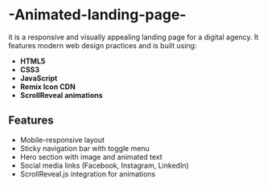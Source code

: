 # -Animated-landing-page-

it is a responsive and visually appealing landing page for a digital agency. It features modern web design practices and is built using:

- **HTML5**
- **CSS3**
- **JavaScript**
- **Remix Icon CDN**
- **ScrollReveal animations**

## Features

- Mobile-responsive layout
- Sticky navigation bar with toggle menu
- Hero section with image and animated text
- Social media links (Facebook, Instagram, LinkedIn)
- ScrollReveal.js integration for animations
